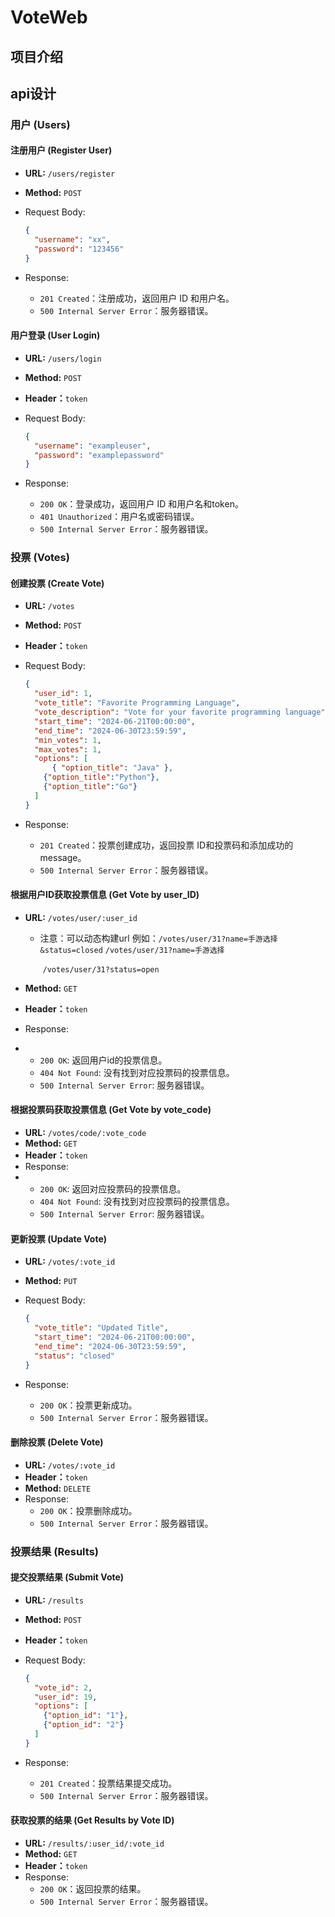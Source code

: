 # VoteWeb

## 项目介绍

## api设计

### 用户 (Users)

#### 注册用户 (Register User)

- **URL:** `/users/register`

- **Method:** `POST`

- Request Body:

  ```json
  {
    "username": "xx",
    "password": "123456"
  }
  ```

- Response:

  - `201 Created`：注册成功，返回用户 ID 和用户名。
  - `500 Internal Server Error`：服务器错误。

#### 用户登录 (User Login)

- **URL:** `/users/login`

- **Method:** `POST`

- **Header：**`token`

- Request Body:

  ```json
  {
    "username": "exampleuser",
    "password": "examplepassword"
  }
  ```

- Response:

  - `200 OK`：登录成功，返回用户 ID 和用户名和token。
  - `401 Unauthorized`：用户名或密码错误。
  - `500 Internal Server Error`：服务器错误。

### 投票 (Votes)

#### 创建投票 (Create Vote)

- **URL:** `/votes`

- **Method:** `POST`

- **Header：**`token`

- Request Body:

  ```json
  {
    "user_id": 1,
    "vote_title": "Favorite Programming Language",
    "vote_description": "Vote for your favorite programming language",
    "start_time": "2024-06-21T00:00:00",
    "end_time": "2024-06-30T23:59:59",
    "min_votes": 1,
    "max_votes": 1,
    "options": [
        { "option_title": "Java" },
      {"option_title":"Python"},
      {"option_title":"Go"}
    ]
  }
  ```

- Response:

  - `201 Created`：投票创建成功，返回投票 ID和投票码和添加成功的message。
  - `500 Internal Server Error`：服务器错误。

#### 根据用户ID获取投票信息 (Get Vote by user_ID) 

- **URL:** `/votes/user/:user_id` 

  - 注意：可以动态构建url
    例如：`/votes/user/31?name=手游选择&status=closed`
    	    `/votes/user/31?name=手游选择`

    ​	    `/votes/user/31?status=open`

- **Method:** `GET` 

- **Header：**`token`

- Response: 

- - `200 OK`: 返回用户id的投票信息。   
  - `404 Not Found`: 没有找到对应投票码的投票信息。  
  - `500 Internal Server Error`: 服务器错误。

#### 根据投票码获取投票信息 (Get Vote by vote_code) 

- **URL:** `/votes/code/:vote_code` 
- **Method:** `GET` 
- **Header：**`token`
- Response: 
- - `200 OK`: 返回对应投票码的投票信息。   
  - `404 Not Found`: 没有找到对应投票码的投票信息。  
  - `500 Internal Server Error`: 服务器错误。

#### 更新投票 (Update Vote)

- **URL:** `/votes/:vote_id`

- **Method:** `PUT`

- Request Body:

  ```json
  {
    "vote_title": "Updated Title",
    "start_time": "2024-06-21T00:00:00",
    "end_time": "2024-06-30T23:59:59",
    "status": "closed"
  }
  ```
  
- Response:

  - `200 OK`：投票更新成功。
  - `500 Internal Server Error`：服务器错误。

#### 删除投票 (Delete Vote)

- **URL:** `/votes/:vote_id`
- **Header：**`token`
- **Method:** `DELETE`
- Response:
  - `200 OK`：投票删除成功。
  - `500 Internal Server Error`：服务器错误。

### 投票结果 (Results)

#### 提交投票结果 (Submit Vote)

- **URL:** `/results`

- **Method:** `POST`

- **Header：**`token`

- Request Body:

  ```json
  {
    "vote_id": 2,
    "user_id": 19,
    "options": [
      {"option_id": "1"},
      {"option_id": "2"}
    ]
  }
  ```

- Response:

  - `201 Created`：投票结果提交成功。
  - `500 Internal Server Error`：服务器错误。

#### 获取投票的结果 (Get Results by Vote ID)

- **URL:** `/results/:user_id/:vote_id`
- **Method:** `GET`
- **Header：**`token`
- Response:
  - `200 OK`：返回投票的结果。
  - `500 Internal Server Error`：服务器错误。
